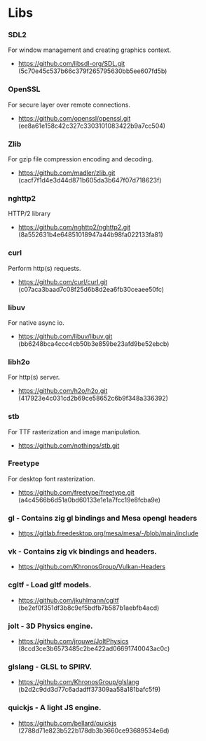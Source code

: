 # Libs

### SDL2
For window management and creating graphics context.
- https://github.com/libsdl-org/SDL.git (5c70e45c537b66c379f265795630bb5ee607fd5b)

### OpenSSL
For secure layer over remote connections.
- https://github.com/openssl/openssl.git (ee8a61e158c42c327c3303101083422b9a7cc504)

### Zlib
For gzip file compression encoding and decoding.
- https://github.com/madler/zlib.git (cacf7f1d4e3d44d871b605da3b647f07d718623f)

### nghttp2
HTTP/2 library
- https://github.com/nghttp2/nghttp2.git (8a552631b4e64851018947a44b98fa022133fa81)

### curl
Perform http(s) requests.
- https://github.com/curl/curl.git (c07aca3baad7c08f25d6b8d2ea6fb30ceaee50fc)

### libuv
For native async io.
- https://github.com/libuv/libuv.git (bb6248bca4ccc4cb50b3e859be23afd9be52ebcb)

### libh2o
For http(s) server.
- https://github.com/h2o/h2o.git (417923e4c031cd2b69ce58652c6b9f348a336392)

### stb
For TTF rasterization and image manipulation.
- https://github.com/nothings/stb.git

### Freetype
For desktop font rasterization.
- https://github.com/freetype/freetype.git (a4c4566b6d51a0bd60133e1e1a7fcc19e8fcba9e)

### gl - Contains zig gl bindings and Mesa opengl headers
- https://gitlab.freedesktop.org/mesa/mesa/-/blob/main/include

### vk - Contains zig vk bindings and headers.
- https://github.com/KhronosGroup/Vulkan-Headers

### cgltf - Load gltf models.
- https://github.com/jkuhlmann/cgltf (be2ef0f351df3b8c9ef5bdfb7b587b1aebfb4acd)

### jolt - 3D Physics engine.
- https://github.com/jrouwe/JoltPhysics (8ccd3ce3b6573485c2be422ad06691740043ac0c)

### glslang - GLSL to SPIRV.
- https://github.com/KhronosGroup/glslang (b2d2c9dd3d77c6adadff37309aa58a181bafc5f9)

### quickjs - A light JS engine.
- https://github.com/bellard/quickjs (2788d71e823b522b178db3b3660ce93689534e6d)
